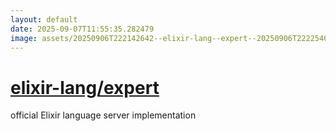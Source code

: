 ```yaml
---
layout: default
date: 2025-09-07T11:55:35.282479
image: assets/20250906T222142642--elixir-lang--expert--20250906T222254022--cropped.png
---
```


# [elixir-lang/expert](https://github.com/elixir-lang/expert)

official Elixir language server implementation
